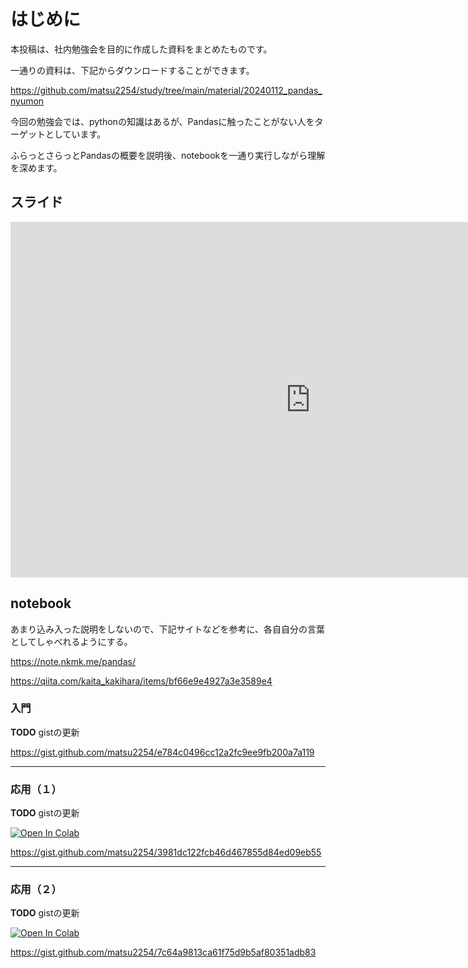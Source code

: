 # はじめに

本投稿は、社内勉強会を目的に作成した資料をまとめたものです。

一通りの資料は、下記からダウンロードすることができます。

https://github.com/matsu2254/study/tree/main/material/20240112_pandas_nyumon

今回の勉強会では、pythonの知識はあるが、Pandasに触ったことがない人をターゲットとしています。

ふらっとさらっとPandasの概要を説明後、notebookを一通り実行しながら理解を深めます。


## スライド

<iframe src="https://docs.google.com/presentation/d/e/2PACX-1vRPtS2uEfynKjvM5Pf9xAvuC5ABk-qcyESKs3YnZshTR6apZsUHEUSKUbvrtqAUddTR-dmfyji4NNo4/embed?start=false&loop=false&delayms=3000" frameborder="0" width="960" height="569" allowfullscreen="true" mozallowfullscreen="true" webkitallowfullscreen="true"></iframe>

## notebook

あまり込み入った説明をしないので、下記サイトなどを参考に、各自自分の言葉としてしゃべれるようにする。

https://note.nkmk.me/pandas/

https://qiita.com/kaita_kakihara/items/bf66e9e4927a3e3589e4


### 入門

**TODO** gistの更新

https://gist.github.com/matsu2254/e784c0496cc12a2fc9ee9fb200a7a119

---

### 応用（１）

**TODO** gistの更新

[![Open In Colab](https://colab.research.google.com/assets/colab-badge.svg)](http://colab.research.google.com/github/matsu2254/study/blob/main/material/20240112_pandas_nyumon/notebook/zissen1.ipynb)

https://gist.github.com/matsu2254/3981dc122fcb46d467855d84ed09eb55

---

### 応用（２）

**TODO** gistの更新

[![Open In Colab](https://colab.research.google.com/assets/colab-badge.svg)](http://colab.research.google.com/github/matsu2254/study/blob/main/material/20240112_pandas_nyumon/notebook/zissen2.ipynb)

https://gist.github.com/matsu2254/7c64a9813ca61f75d9b5af80351adb83

<!--
[![Open In Colab](https://colab.research.google.com/assets/colab-badge.svg)](https://colab.research.google.com/github/googlecolab/colabtools/blob/master/notebooks/colab-github-demo.ipynb)

-->